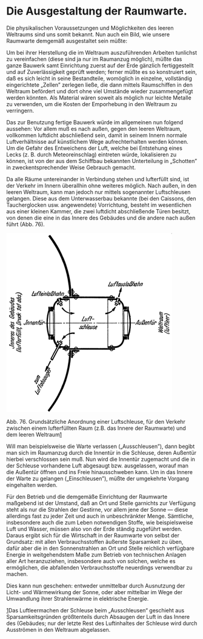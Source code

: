 Die Ausgestaltung der Raumwarte.
================================

Die physikalischen Voraussetzungen und Möglichkeiten des
leeren Weltraums sind uns somit bekannt. Nun auch ein Bild,
wie unsere Raumwarte demgemäß ausgestaltet sein müßte:

Um bei ihrer Herstellung die im Weltraum auszuführenden
Arbeiten tunlichst zu vereinfachen (diese sind ja nur im Raumanzug
möglich), müßte das ganze Bauwerk samt Einrichtung zuerst
auf der Erde gänzlich fertiggestellt und auf Zuverlässigkeit
geprüft werden; ferner müßte es so konstruiert sein, daß es
sich leicht in seine Bestandteile, womöglich in einzelne, vollständig
eingerichtete „Zellen” zerlegen ließe, die dann mittels Raumschiffen
in den Weltraum befördert und dort ohne viel Umstände
wieder zusammengefügt werden könnten. Als Material
wären soweit als möglich nur leichte Metalle zu verwenden,
um die Kosten der Emporhebung in den Weltraum zu verringern.

Das zur Benutzung fertige Bauwerk würde im allgemeinen
nun folgend aussehen: Vor allem muß es nach außen, gegen den
leeren Weltraum, vollkommen luftdicht abschließend sein,
damit in seinem Innern normale Luftverhältnisse auf künstlichem
Wege aufrechterhalten werden können. Um die Gefahr des Entweichens
der Luft, welche bei Entstehung eines Lecks (z. B.
durch Meteoreinschlag) eintreten würde, lokalisieren zu können,
ist von der aus dem Schiffbau bekannten Unterteilung in
„Schotten” in zweckentsprechender Weise Gebrauch gemacht.

Da alle Räume untereinander in Verbindung stehen und lufterfüllt
sind, ist der Verkehr im Innern überallhin ohne weiteres
möglich. Nach außen, in den leeren Weltraum, kann man
jedoch nur mittels sogenannter Luftschleusen gelangen. Diese
aus dem Unterwasserbau bekannte (bei den Caissons, den Taucherglocken
usw. angewendete) Vorrichtung, besteht im wesentlichen
aus einer kleinen Kammer, die zwei luftdicht abschließende
Türen besitzt, von denen die eine in das Innere des Gebäudes
und die andere nach außen führt (Abb. 76).

<div class="image" float="left"><img alt="Grundsätzliche Anordnung einer Luftschleuse" src="abb76.png"/>
<p>Abb. 76. Grundsätzliche Anordnung einer Luftschleuse,
für den Verkehr zwischen einem lufterfüllten Raum (z.B.
das Innere der Raumwarte) und dem leeren Weltraum<a class="refnote" id="rn1" href="#fn1">1</a></p></div>

Will man beispielsweise die Warte verlassen („Ausschleusen”),
dann begibt man sich im Raumanzug durch die Innentür in die Schleuse,
deren Außentür hierbei verschlossen sein muß. Nun wird die
Innentür zugemacht und die in der Schleuse vorhandene Luft abgesaugt
bzw. ausgelassen, worauf man die Außentür öffnen und ins Freie hinausschweben kann.
Um in das Innere der Warte zu gelangen („Einschleusen”), müßte der
umgekehrte Vorgang eingehalten werden.

Für den Betrieb und die demgemäße Einrichtung der
Raumwarte maßgebend ist der Umstand, daß an Ort und Stelle
garnichts zur Verfügung steht als nur die Strahlen der Gestirne,
vor allem jene der Sonne — diese allerdings fast zu jeder
Zeit und auch in unbeschränkter Menge. Sämtliche, insbesondere
auch die zum Leben notwendigen Stoffe, wie beispielsweise Luft
und Wasser, müssen also von der Erde ständig zugeführt werden.
Daraus ergibt sich für die Wirtschaft in der Raumwarte
von selbst der Grundsatz: mit allen Verbrauchsstoffen
äußerste Sparsamkeit zu üben, dafür aber die in den Sonnenstrahlen
an Ort und Stelle reichlich verfügbare Energie in
weitgehendstem Maße zum Betrieb von technischen Anlagen
aller Art heranzuziehen, insbesondere auch von solchen, welche
es ermöglichen, die abfallenden Verbrauchsstoffe neuerdings verwendbar zu machen.

Dies kann nun geschehen: entweder unmittelbar durch Ausnutzung
der Licht- und Wärmewirkung der Sonne, oder aber
mittelbar im Wege der Umwandlung ihrer Strahlenwärme in
elektrische Energie.

<div class="footnote" id="fn1"><a href="#rn1">1</a>Das Luftleermachen der Schleuse beim
„Ausschleusen“ geschieht aus Sparsamkeitsgründen größtenteils durch Absaugen der
Luft in das Innere des (Gebäudes; nur der letzte Rest des Luftinhaltes der Schleuse
wird durch Ausströmen in den Weltraum abgelassen.</div>

